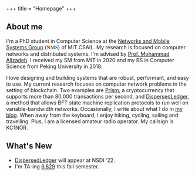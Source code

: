 +++
title = "Homepage"
+++

## About me

I'm a PhD student in Computer Science at the [Networks and Mobile Systems
Group](http://nms.csail.mit.edu) (<font face="Trebuchet MS"><b><font
color="#FF0000">N</font><font color="#009900">M</font><font
color="#3333FF">S</font></b></font>) of MIT CSAIL.
My research is focused on computer networks and distributed systems.
I'm advised by [Prof. Mohammad Alizadeh](https://people.csail.mit.edu/alizadeh/).
I received my SM from MIT in 2020 and my BS in Computer Science from Peking University in 2018.

I love designing and building systems that are robust,
performant, and easy to use. My current research
focuses on computer network problems in the setting of blockchain.
Two examples are [Prism](https://github.com/yangl1996/prism-rust), a cryptocurrency
that supports more than
80,000 transactions per second, and [DispersedLedger](https://github.com/yangl1996/dispersed-ledger), a method that allows BFT state machine replication protocols to run well
on variable-bandwidth networks. Occasionally, I write about what I do in
[my blog](https://blog.leiy.me). When away from the keyboard, I enjoy hiking,
cycling, sailing and travelling. Plus, I am a licensed amateur radio operator.
My callsign is KC1NOR.

## What's New

- [DispersedLedger](https://github.com/yangl1996/dispersed-ledger) will appear at NSDI '22.
- I'm TA-ing [6.829](https://web.mit.edu/6.829/www/currentsemester/) this fall semester.

